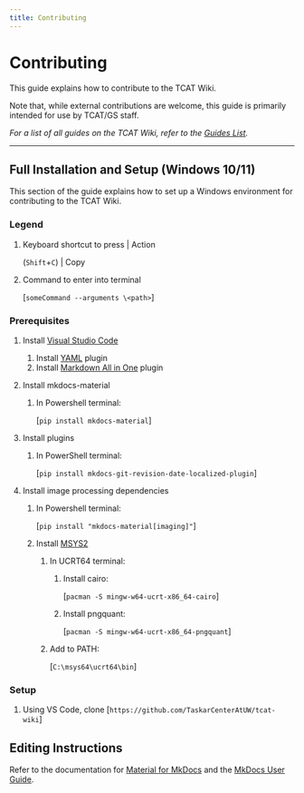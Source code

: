 ```yaml
---
title: Contributing
---
```


# Contributing

This guide explains how to contribute to the TCAT Wiki.

Note that, while external contributions are welcome, this guide is primarily intended for use by TCAT/GS staff.

_For a list of all guides on the TCAT Wiki, refer to the [Guides List](index.md)._

---

## Full Installation and Setup (Windows 10/11)

This section of the guide explains how to set up a Windows environment for contributing to the TCAT Wiki.

### Legend

1. Keyboard shortcut to press | Action

   (`Shift`+`C`) | Copy

2. Command to enter into terminal

   [`someCommand --arguments \<path>`]

### Prerequisites

1. Install [Visual Studio Code](https://code.visualstudio.com/)

   1. Install [YAML](https://marketplace.visualstudio.com/items?itemName=redhat.vscode-yaml) plugin
   2. Install [Markdown All in One](https://marketplace.visualstudio.com/items?itemName=yzhang.markdown-all-in-one) plugin

2. Install mkdocs-material

   1. In Powershell terminal:

      [`pip install mkdocs-material`]

3. Install plugins

   1. In PowerShell terminal:

      [`pip install mkdocs-git-revision-date-localized-plugin`]

4. Install image processing dependencies

   1. In Powershell terminal:

      [`pip install "mkdocs-material[imaging]"`]

   2. Install [MSYS2](https://www.msys2.org/)

      1. In UCRT64 terminal:

         1. Install cairo:

            [`pacman -S mingw-w64-ucrt-x86_64-cairo`]

         2. Install pngquant:

            [`pacman -S mingw-w64-ucrt-x86_64-pngquant`]

      2. Add to PATH:

         [`C:\msys64\ucrt64\bin`]

### Setup

1. Using VS Code, clone [`https://github.com/TaskarCenterAtUW/tcat-wiki`]

## Editing Instructions

Refer to the documentation for [Material for MkDocs](https://squidfunk.github.io/mkdocs-material/) and the [MkDocs User Guide](https://www.mkdocs.org/user-guide/).
